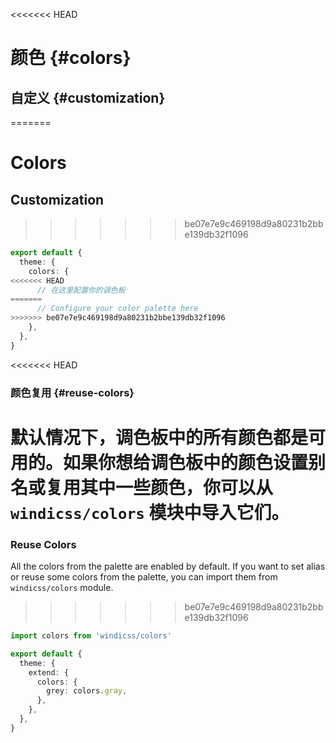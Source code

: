 <<<<<<< HEAD
# 颜色 {#colors}

<ColorsPalette />

## 自定义 {#customization}
=======
# Colors

<ColorsPalette />

## Customization
>>>>>>> be07e7e9c469198d9a80231b2bbe139db32f1096

```ts windi.config.js
export default {
  theme: {
    colors: {
<<<<<<< HEAD
      // 在这里配置你的调色板
=======
      // Configure your color palette here
>>>>>>> be07e7e9c469198d9a80231b2bbe139db32f1096
    },
  },
}
```

<<<<<<< HEAD
### 颜色复用 {#reuse-colors}

默认情况下，调色板中的所有颜色都是可用的。如果你想给调色板中的颜色设置别名或复用其中一些颜色，你可以从 `windicss/colors` 模块中导入它们。
=======
### Reuse Colors

All the colors from the palette are enabled by default. If you want to set alias or reuse some colors from the palette, you can import them from `windicss/colors` module.
>>>>>>> be07e7e9c469198d9a80231b2bbe139db32f1096

```ts windi.config.js
import colors from 'windicss/colors'

export default {
  theme: {
    extend: {
      colors: {
        grey: colors.gray,
      },
    },
  },
}
```
